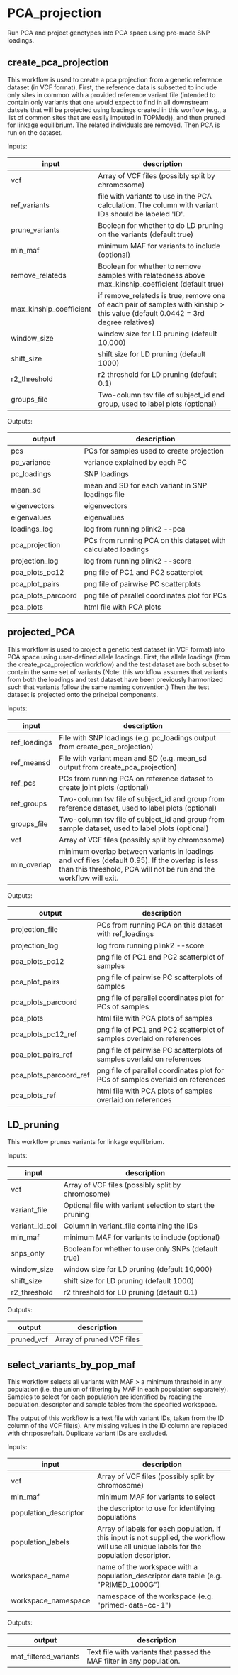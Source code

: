 # PCA_projection

Run PCA and project genotypes into PCA space using pre-made SNP loadings.

## create_pca_projection

This workflow is used to create a pca projection from a genetic reference dataset (in VCF format). First, the reference data is subsetted to include only sites in common with a provided reference variant file (intended to contain only variants that one would expect to find in all downstream datsets that will be projected using loadings created in this worflow (e.g., a list of common sites that are easily imputed in TOPMed)), and then pruned for linkage equilibrium. The related individuals are removed. Then PCA is run on the dataset.

Inputs:

input | description
--- | ---
vcf | Array of VCF files (possibly split by chromosome)
ref_variants | file with variants to use in the PCA calculation. The column with variant IDs should be labeled 'ID'.
prune_variants | Boolean for whether to do LD pruning on the variants (default true)
min_maf | minimum MAF for variants to include (optional)
remove_relateds | Boolean for whether to remove samples with relatedness above max_kinship_coefficient (default true)
max_kinship_coefficient | if remove_relateds is true, remove one of each pair of samples with kinship > this value (default 0.0442 = 3rd degree relatives)
window_size | window size for LD pruning (default 10,000)
shift_size | shift size for LD pruning (default 1000)
r2_threshold | r2 threshold for LD pruning (default 0.1)
groups_file | Two-column tsv file of subject_id and group, used to label plots (optional)


Outputs:

output | description
--- | ---
pcs | PCs for samples used to create projection
pc_variance | variance explained by each PC
pc_loadings | SNP loadings
mean_sd | mean and SD for each variant in SNP loadings file
eigenvectors | eigenvectors
eigenvalues | eigenvalues
loadings_log | log from running plink2 --pca
pca_projection | PCs from running PCA on this dataset with calculated loadings
projection_log | log from running plink2 --score
pca_plots_pc12 | png file of PC1 and PC2 scatterplot
pca_plot_pairs | png file of pairwise PC scatterplots 
pca_plots_parcoord | png file of parallel coordinates plot for PCs
pca_plots | html file with PCA plots 


## projected_PCA

This workflow is used to project a genetic test dataset (in VCF format) into PCA space using user-defined allele loadings. First, the allele loadings (from the create_pca_projection workflow) and the test dataset are both subset to contain the same set of variants (Note: this workflow assumes that variants from both the loadings and test dataset have been previously harmonized such that variants follow the same naming convention.) Then the test dataset is projected onto the principal components.


Inputs:

input | description
--- | ---
ref_loadings | File with SNP loadings (e.g. pc_loadings output from create_pca_projection)
ref_meansd | File with variant mean and SD (e.g. mean_sd output from create_pca_projection)
ref_pcs | PCs from running PCA on reference dataset to create joint plots (optional)
ref_groups | Two-column tsv file of subject_id and group from reference dataset, used to label plots (optional)
groups_file | Two-column tsv file of subject_id and group from sample dataset, used to label plots (optional)
vcf | Array of VCF files (possibly split by chromosome)
min_overlap | minimum overlap between variants in loadings and vcf files (default 0.95). If the overlap is less than this threshold, PCA will not be run and the workflow will exit.


Outputs:

output | description
--- | ---
projection_file | PCs from running PCA on this dataset with ref_loadings
projection_log | log from running plink2 --score
pca_plots_pc12 | png file of PC1 and PC2 scatterplot of samples
pca_plot_pairs | png file of pairwise PC scatterplots of samples
pca_plots_parcoord | png file of parallel coordinates plot for PCs of samples
pca_plots | html file with PCA plots of samples 
pca_plots_pc12_ref | png file of PC1 and PC2 scatterplot of samples overlaid on references 
pca_plot_pairs_ref | png file of pairwise PC scatterplots of samples overlaid on references 
pca_plots_parcoord_ref | png file of parallel coordinates plot for PCs of samples overlaid on references 
pca_plots_ref | html file with PCA plots of samples overlaid on references 


## LD_pruning

This workflow prunes variants for linkage equilibrium.

Inputs:

input | description
--- | ---
vcf | Array of VCF files (possibly split by chromosome)
variant_file | Optional file with variant selection to start the pruning
variant_id_col | Column in variant_file containing the IDs
min_maf | minimum MAF for variants to include (optional)
snps_only | Boolean for whether to use only SNPs (default true) 
window_size | window size for LD pruning (default 10,000)
shift_size | shift size for LD pruning (default 1000)
r2_threshold | r2 threshold for LD pruning (default 0.1)

Outputs:

output | description
--- | ---
pruned_vcf | Array of pruned VCF files



## select_variants_by_pop_maf

This workflow selects all variants with MAF > a minimum threshold in any population (i.e. the union of filtering by MAF in each population separately). Samples to select for each population are identified by reading the population_descriptor and sample tables from the specified workspace.

The output of this workflow is a text file with variant IDs, taken from the ID column of the VCF file(s). Any missing values in the ID column are replaced with chr:pos:ref:alt. Duplicate variant IDs are excluded.


Inputs:

input | description
--- | ---
vcf | Array of VCF files (possibly split by chromosome)
min_maf | minimum MAF for variants to select
population_descriptor | the descriptor to use for identifying populations
population_labels | Array of labels for each population. If this input is not supplied, the workflow will use all unique labels for the population descriptor.
workspace_name | name of the workspace with a population_descriptor data table (e.g. "PRIMED_1000G")
workspace_namespace | namespace of the workspace (e.g. "primed-data-cc-1")


Outputs:

output | description
--- | ---
maf_filtered_variants | Text file with variants that passed the MAF filter in any population.
